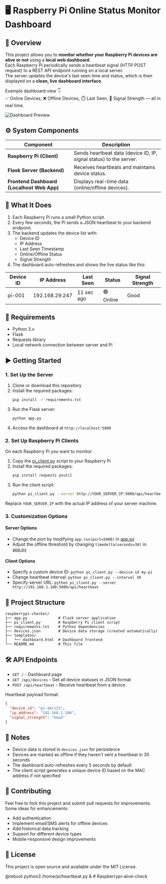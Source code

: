 # 🖥️ Raspberry Pi Online Status Monitor Dashboard

## 📘 Overview

This project allows you to **monitor whether your Raspberry Pi devices are alive or not** using a **local web dashboard**.  
Each Raspberry Pi periodically sends a heartbeat signal (HTTP POST request) to a REST API endpoint running on a local server.  
The server updates the device's last seen time and status, which is then displayed on a **clean, live dashboard interface**.

Example dashboard view 👇  
✅ Online Devices, ❌ Offline Devices, ⏱️ Last Seen, 📶 Signal Strength — all in real time.

![Dashboard Preview](dashboard_preview.png)

## ⚙️ System Components

| Component | Description |
|------------|-------------|
| **Raspberry Pi (Client)** | Sends heartbeat data (device ID, IP, signal status) to the server. |
| **Flask Server (Backend)** | Receives heartbeats and maintains device status. |
| **Frontend Dashboard (Localhost Web App)** | Displays real-time data (online/offline devices). |

## 🔧 What It Does

1. Each Raspberry Pi runs a small Python script.
2. Every few seconds, the Pi sends a JSON heartbeat to your backend endpoint.
3. The backend updates the device list with:
   - Device ID  
   - IP Address  
   - Last Seen Timestamp  
   - Online/Offline Status  
   - Signal Strength
4. The dashboard auto-refreshes and shows the live status like this:

| Device ID | IP Address | Last Seen | Status | Signal Strength |
|------------|-------------|------------|----------|------------------|
| pi-001 | 192.168.29.247 | 11 sec ago | 🟢 Online | Good |

## 🧩 Requirements

- Python 3.x
- Flask
- Requests library
- Local network connection between server and Pi

## ▶️ Getting Started

### 1. Set Up the Server

1. Clone or download this repository
2. Install the required packages:
   ```bash
   pip install -r requirements.txt
   ```
3. Run the Flask server:
   ```bash
   python app.py
   ```
4. Access the dashboard at `http://localhost:5000`

### 2. Set Up Raspberry Pi Clients

On each Raspberry Pi you want to monitor:

1. Copy the [pi_client.py](pi_client.py) script to your Raspberry Pi
2. Install the required packages:
   ```bash
   pip install requests psutil
   ```
3. Run the client script:
   ```bash
   python pi_client.py --server http://YOUR_SERVER_IP:5000/api/heartbeat
   ```

Replace `YOUR_SERVER_IP` with the actual IP address of your server machine.

### 3. Customization Options

#### Server Options
- Change the port by modifying `app.run(port=5000)` in [app.py](app.py)
- Adjust the offline threshold by changing `timedelta(seconds=30)` in [app.py](app.py)

#### Client Options
- Specify a custom device ID: `python pi_client.py --device-id my-pi`
- Change heartbeat interval: `python pi_client.py --interval 30`
- Specify server URL: `python pi_client.py --server http://192.168.1.100:5000/api/heartbeat`

## 📁 Project Structure

```
raspberrypi-checker/
├── app.py              # Flask server application
├── pi_client.py        # Raspberry Pi client script
├── requirements.txt    # Python dependencies
├── devices.json        # Device data storage (created automatically)
├── templates/
│   └── dashboard.html  # Dashboard frontend
└── README.md           # This file
```

## 🛠️ API Endpoints

- `GET /` - Dashboard page
- `GET /api/devices` - Get all device statuses in JSON format
- `POST /api/heartbeat` - Receive heartbeat from a device

Heartbeat payload format:
```json
{
  "device_id": "pi-abc123",
  "ip_address": "192.168.1.100",
  "signal_strength": "Good"
}
```

## 📝 Notes

- Device data is stored in `devices.json` for persistence
- Devices are marked as offline if they haven't sent a heartbeat in 30 seconds
- The dashboard auto-refreshes every 5 seconds by default
- The client script generates a unique device ID based on the MAC address if not specified

## 🤝 Contributing

Feel free to fork this project and submit pull requests for improvements. Some ideas for enhancements:
- Add authentication
- Implement email/SMS alerts for offline devices
- Add historical data tracking
- Support for different device types
- Mobile-responsive design improvements

## 📄 License

This project is open source and available under the MIT License.




@reboot python3 /home/pi/heartbeat.py &
#   R a s p b e r r y p i - a l i v e - c h e c k  
 